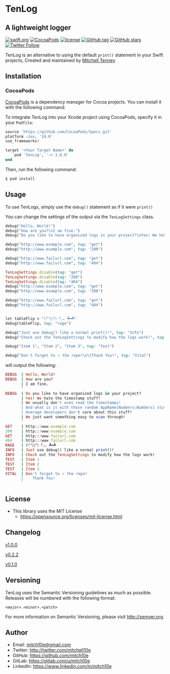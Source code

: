 # TenLog
## A lightweight logger

[![swift.org](https://img.shields.io/badge/Swift-3.0-orange.svg)]()
[![CocoaPods](https://img.shields.io/cocoapods/v/TenLog.svg)]()
[![license](https://img.shields.io/github/license/mitch10e/TenLog.svg)]()
[![GitHub tag](https://img.shields.io/github/tag/mitch10e/TenLog.svg)]()
[![GitHub stars](https://img.shields.io/github/stars/mitch10e/TenLog.svg?style=social&label=Star)]()
[![Twitter Follow](https://img.shields.io/twitter/follow/mitchell10e.svg?style=social&label=Follow)]()

TenLog is an alternative to using the default ```print()``` statement in your Swift projects, 
Created and maintained by [Mitchell Tenney](https://gitlab.com/u/mitch10e)

## Installation

### CocoaPods

[CocoaPods](http://cocoapods.org) is a dependency manager for Cocoa projects. You can install it with the following command:

To integrate TenLog into your Xcode project using CocoaPods, specify it in your `Podfile`:

```ruby
source 'https://github.com/CocoaPods/Specs.git'
platform :ios, '10.0'
use_frameworks!

target '<Your Target Name>' do
    pod 'TenLog', '~> 1.0.0'
end
```

Then, run the following command:

```bash
$ pod install
```

## Usage

To use TenLogs, simply use the ```debug()``` statement as if it were ```print()```

You can change the settings of the output via the ```TenLogSettings``` class.

```ruby
debug("Hello, World!")
debug("How are you?\nI am fine.")
debug("Do you like to have organized logs in your project?\nYes! We hate the timestamp stuff!\nWe usually don't even read the timestamps!\nAnd what is it with those random AppName[Numbers:Numbers] stuff?\nAverage developers don't care about this stuff!\nWe just want something easy to scan through!")

debug("http://www.example.com", tag: "get")
debug("http://www.example.com", tag: "200")

debug("http://www.failurl.com", tag: "get")
debug("http://www.failurl.com", tag: "404")

TenLogSettings.disable(tag: "get")
TenLogSettings.disable(tag: "200")
TenLogSettings.disable(tag: "404")
debug("http://www.example.com", tag: "get")
debug("http://www.example.com", tag: "200")

debug("http://www.failurl.com", tag: "get")
debug("http://www.failurl.com", tag: "404")


let tableFlip = "(╯°□°）╯︵ ┻━┻"
debug(tableFlip, tag: "rage")

debug("Just use debug() like a normal print()!", tag: "Info")
debug("Check out the TenLogSettings to modify how the logs work!", tag: "Info")

debug("Item 1", "Item 2", "Item 3", tag: "Test")

debug("Don't forget to ⭐️ the repo!\n\tThank You!", tag: "Vital")
```

will output the following:

```ruby
DEBUG  | Hello, World!
DEBUG  | How are you?
       | I am fine.
       ˇ
DEBUG  | Do you like to have organized logs in your project?
       | Yes! We hate the timestamp stuff!
       | We usually don't even read the timestamps!
       | And what is it with those random AppName[Numbers:Numbers] stuff?
       | Average developers don't care about this stuff!
       | We just want something easy to scan through!
       ˇ
GET    | http://www.example.com
200    | http://www.example.com
GET    | http://www.failurl.com
404    | http://www.failurl.com
RAGE   | (╯°□°）╯︵ ┻━┻
INFO   | Just use debug() like a normal print()!
INFO   | Check out the TenLogSettings to modify how the logs work!
TEST   | Item 1
TEST   | Item 2
TEST   | Item 3
VITAL  | Don't forget to ⭐️ the repo!
       | 	Thank You!
       ˇ
```



## License
- This library uses the MIT License
  - https://opensource.org/licenses/mit-license.html

## Changelog

[v1.0.0](https://github.com/mitch10e/TenLog/blob/develop/CHANGELOG.md#100)

[v0.2.2](https://github.com/mitch10e/TenLog/blob/develop/CHANGELOG.md#022)

[v0.1.0](https://github.com/mitch10e/TenLog/blob/develop/CHANGELOG.md#010)

## Versioning

TenLog uses the Semantic Versioning guidelines as much as possible. Releases will be numbered with the following format:

`<major>.<minor>.<patch>`

For more information on Semantic Versioning, please visit http://semver.org.

## Author
- Email: mitch10e@gmail.com
- Twitter: http://twitter.com/mitchell10e
- GitHub: https://github.com/mitch10e
- GitLab: https://gitlab.com/u/mitch10e
- LinkedIn: https://www.linkedin.com/in/mitch10e

